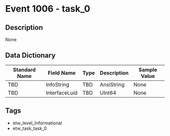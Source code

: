 # Event 1006 - task_0

## Description
None

## Data Dictionary
|Standard Name|Field Name|Type|Description|Sample Value|
|---|---|---|---|---|
|TBD|InfoString|TBD|AnsiString|None|None|
|TBD|InterfaceLuid|TBD|UInt64|None|None|

## Tags
* etw_level_Informational
* etw_task_task_0